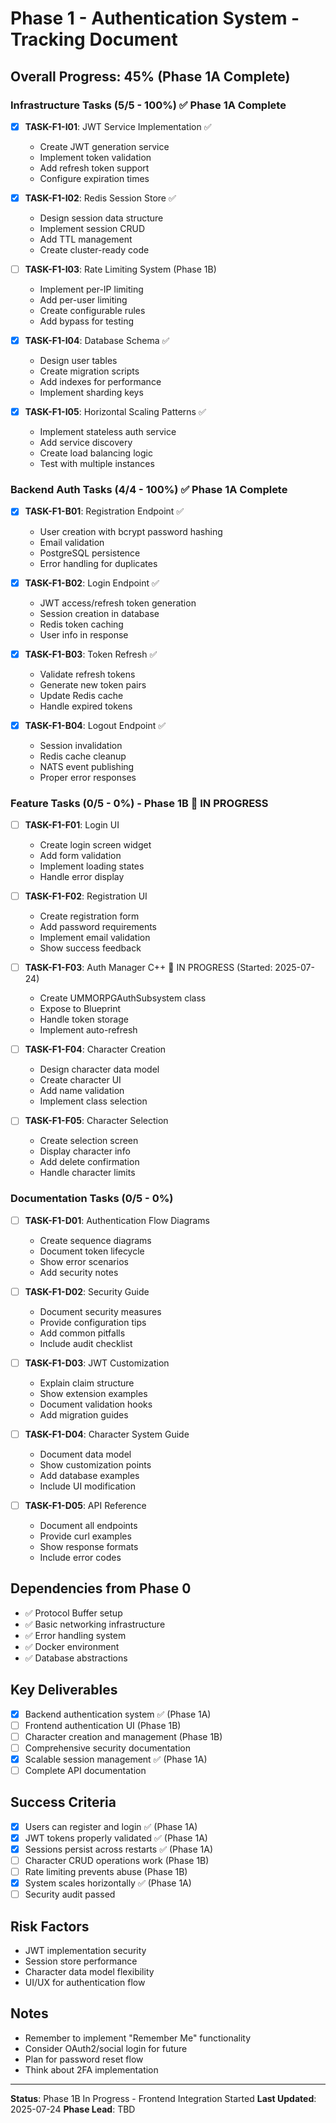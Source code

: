 # Phase 1 - Authentication System - Tracking Document

## Overall Progress: 45% (Phase 1A Complete)

### Infrastructure Tasks (5/5 - 100%) ✅ Phase 1A Complete
- [x] **TASK-F1-I01**: JWT Service Implementation ✅
  - Create JWT generation service
  - Implement token validation
  - Add refresh token support
  - Configure expiration times
  
- [x] **TASK-F1-I02**: Redis Session Store ✅
  - Design session data structure
  - Implement session CRUD
  - Add TTL management
  - Create cluster-ready code
  
- [ ] **TASK-F1-I03**: Rate Limiting System (Phase 1B)
  - Implement per-IP limiting
  - Add per-user limiting
  - Create configurable rules
  - Add bypass for testing
  
- [x] **TASK-F1-I04**: Database Schema ✅
  - Design user tables
  - Create migration scripts
  - Add indexes for performance
  - Implement sharding keys
  
- [x] **TASK-F1-I05**: Horizontal Scaling Patterns ✅
  - Implement stateless auth service
  - Add service discovery
  - Create load balancing logic
  - Test with multiple instances

### Backend Auth Tasks (4/4 - 100%) ✅ Phase 1A Complete
- [x] **TASK-F1-B01**: Registration Endpoint ✅
  - User creation with bcrypt password hashing
  - Email validation
  - PostgreSQL persistence
  - Error handling for duplicates
  
- [x] **TASK-F1-B02**: Login Endpoint ✅
  - JWT access/refresh token generation
  - Session creation in database
  - Redis token caching
  - User info in response
  
- [x] **TASK-F1-B03**: Token Refresh ✅
  - Validate refresh tokens
  - Generate new token pairs
  - Update Redis cache
  - Handle expired tokens
  
- [x] **TASK-F1-B04**: Logout Endpoint ✅
  - Session invalidation
  - Redis cache cleanup
  - NATS event publishing
  - Proper error responses

### Feature Tasks (0/5 - 0%) - Phase 1B 🚧 IN PROGRESS
- [ ] **TASK-F1-F01**: Login UI
  - Create login screen widget
  - Add form validation
  - Implement loading states
  - Handle error display
  
- [ ] **TASK-F1-F02**: Registration UI
  - Create registration form
  - Add password requirements
  - Implement email validation
  - Show success feedback
  
- [ ] **TASK-F1-F03**: Auth Manager C++ 🚧 IN PROGRESS (Started: 2025-07-24)
  - Create UMMORPGAuthSubsystem class
  - Expose to Blueprint
  - Handle token storage
  - Implement auto-refresh
  
- [ ] **TASK-F1-F04**: Character Creation
  - Design character data model
  - Create character UI
  - Add name validation
  - Implement class selection
  
- [ ] **TASK-F1-F05**: Character Selection
  - Create selection screen
  - Display character info
  - Add delete confirmation
  - Handle character limits

### Documentation Tasks (0/5 - 0%)
- [ ] **TASK-F1-D01**: Authentication Flow Diagrams
  - Create sequence diagrams
  - Document token lifecycle
  - Show error scenarios
  - Add security notes
  
- [ ] **TASK-F1-D02**: Security Guide
  - Document security measures
  - Provide configuration tips
  - Add common pitfalls
  - Include audit checklist
  
- [ ] **TASK-F1-D03**: JWT Customization
  - Explain claim structure
  - Show extension examples
  - Document validation hooks
  - Add migration guides
  
- [ ] **TASK-F1-D04**: Character System Guide
  - Document data model
  - Show customization points
  - Add database examples
  - Include UI modification
  
- [ ] **TASK-F1-D05**: API Reference
  - Document all endpoints
  - Provide curl examples
  - Show response formats
  - Include error codes

## Dependencies from Phase 0
- ✅ Protocol Buffer setup
- ✅ Basic networking infrastructure
- ✅ Error handling system
- ✅ Docker environment
- ✅ Database abstractions

## Key Deliverables
- [x] Backend authentication system ✅ (Phase 1A)
- [ ] Frontend authentication UI (Phase 1B)
- [ ] Character creation and management (Phase 1B)
- [ ] Comprehensive security documentation
- [x] Scalable session management ✅ (Phase 1A)
- [ ] Complete API documentation

## Success Criteria
- [x] Users can register and login ✅ (Phase 1A)
- [x] JWT tokens properly validated ✅ (Phase 1A)
- [x] Sessions persist across restarts ✅ (Phase 1A)
- [ ] Character CRUD operations work (Phase 1B)
- [ ] Rate limiting prevents abuse (Phase 1B)
- [x] System scales horizontally ✅ (Phase 1A)
- [ ] Security audit passed

## Risk Factors
- JWT implementation security
- Session store performance
- Character data model flexibility
- UI/UX for authentication flow

## Notes
- Remember to implement "Remember Me" functionality
- Consider OAuth2/social login for future
- Plan for password reset flow
- Think about 2FA implementation

---
**Status**: Phase 1B In Progress - Frontend Integration Started
**Last Updated**: 2025-07-24
**Phase Lead**: TBD